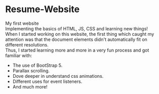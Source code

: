 # Resume-Website
My first website<br/>
Implementing the basics of HTML, JS, CSS and learning new things!<br/>
When I started working on this website, the first thing which caught my attention was that the document elements didn't automatically fit on different resolutions.<br/>
Thus, I started learning more and more in a very fun process and got familiar with:
- The use of BootStrap 5.
- Parallax scrolling.
- Dove deeper in understand css animations.
- Different uses for event listeners.
- And much more!
